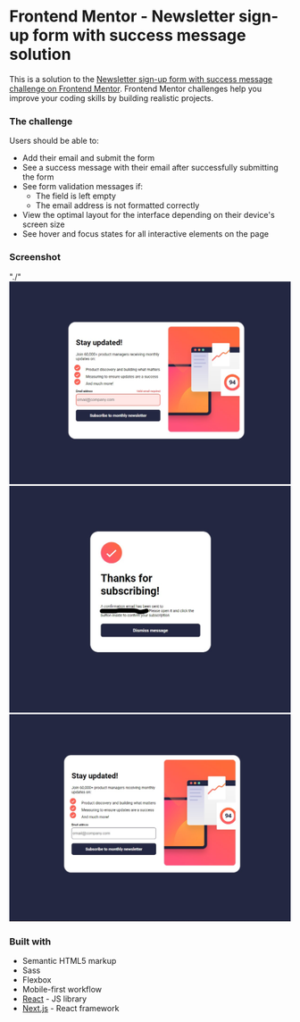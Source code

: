 # Frontend Mentor - Newsletter sign-up form with success message solution

This is a solution to the [Newsletter sign-up form with success message challenge on Frontend Mentor](https://www.frontendmentor.io/challenges/newsletter-signup-form-with-success-message-3FC1AZbNrv). Frontend Mentor challenges help you improve your coding skills by building realistic projects. 


### The challenge

Users should be able to:

- Add their email and submit the form
- See a success message with their email after successfully submitting the form
- See form validation messages if:
  - The field is left empty
  - The email address is not formatted correctly
- View the optimal layout for the interface depending on their device's screen size
- See hover and focus states for all interactive elements on the page

### Screenshot
"./"
![error](/screenshots/screenshot-error.jpg)
![success](/screenshots/screenshot-success.jpg)
![main](/screenshots/screenshot-main-page.jpg)


### Built with

- Semantic HTML5 markup
- Sass
- Flexbox
- Mobile-first workflow
- [React](https://reactjs.org/) - JS library
- [Next.js](https://nextjs.org/) - React framework


